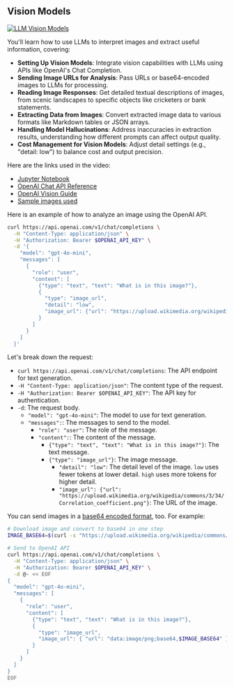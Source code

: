 <!-- source_url: https://tds.s-anand.net/#/vision-models -->

## Vision Models

[![LLM Vision Models](https://i.ytimg.com/vi_webp/FgT_Mk_bakQ/sddefault.webp)](https://youtu.be/FgT_Mk_bakQ)

You'll learn how to use LLMs to interpret images and extract useful information, covering:

- **Setting Up Vision Models**: Integrate vision capabilities with LLMs using APIs like OpenAI's Chat Completion.
- **Sending Image URLs for Analysis**: Pass URLs or base64-encoded images to LLMs for processing.
- **Reading Image Responses**: Get detailed textual descriptions of images, from scenic landscapes to specific objects like cricketers or bank statements.
- **Extracting Data from Images**: Convert extracted image data to various formats like Markdown tables or JSON arrays.
- **Handling Model Hallucinations**: Address inaccuracies in extraction results, understanding how different prompts can affect output quality.
- **Cost Management for Vision Models**: Adjust detail settings (e.g., "detail: low") to balance cost and output precision.

Here are the links used in the video:

- [Jupyter Notebook](https://colab.research.google.com/drive/1bK0b1XMrZWImtw01T1w9NGraDkiVi8mS)
- [OpenAI Chat API Reference](https://platform.openai.com/docs/api-reference/chat/create)
- [OpenAI Vision Guide](https://platform.openai.com/docs/guides/vision)
- [Sample images used](https://drive.google.com/drive/folders/14MFc7XmGIUDU4-vbmF9305c1SSQrM-gR)

Here is an example of how to analyze an image using the OpenAI API.

```bash
curl https://api.openai.com/v1/chat/completions \
  -H "Content-Type: application/json" \
  -H "Authorization: Bearer $OPENAI_API_KEY" \
  -d '{
    "model": "gpt-4o-mini",
    "messages": [
      {
        "role": "user",
        "content": [
          {"type": "text", "text": "What is in this image?"},
          {
            "type": "image_url",
            "detail": "low",
            "image_url": {"url": "https://upload.wikimedia.org/wikipedia/commons/3/34/Correlation_coefficient.png"}
          }
        ]
      }
    ]
  }'
```

Let's break down the request:

- `curl https://api.openai.com/v1/chat/completions`: The API endpoint for text generation.
- `-H "Content-Type: application/json"`: The content type of the request.
- `-H "Authorization: Bearer $OPENAI_API_KEY"`: The API key for authentication.
- `-d`: The request body.
  - `"model": "gpt-4o-mini"`: The model to use for text generation.
  - `"messages":`: The messages to send to the model.
    - `"role": "user"`: The role of the message.
    - `"content":`: The content of the message.
      - `{"type": "text", "text": "What is in this image?"}`: The text message.
      - `{"type": "image_url"}`: The image message.
        - `"detail": "low"`: The detail level of the image. `low` uses fewer tokens at lower detail. `high` uses more tokens for higher detail.
        - `"image_url": {"url": "https://upload.wikimedia.org/wikipedia/commons/3/34/Correlation_coefficient.png"}`: The URL of the image.

You can send images in a [base64 encoded format](base64-image.md), too. For example:

```bash
# Download image and convert to base64 in one step
IMAGE_BASE64=$(curl -s "https://upload.wikimedia.org/wikipedia/commons/3/34/Correlation_coefficient.png" | base64 -w 0)

# Send to OpenAI API
curl https://api.openai.com/v1/chat/completions \
  -H "Content-Type: application/json" \
  -H "Authorization: Bearer $OPENAI_API_KEY" \
  -d @- << EOF
{
  "model": "gpt-4o-mini",
  "messages": [
    {
      "role": "user",
      "content": [
        {"type": "text", "text": "What is in this image?"},
        {
          "type": "image_url",
          "image_url": { "url": "data:image/png;base64,$IMAGE_BASE64" }
        }
      ]
    }
  ]
}
EOF
```
